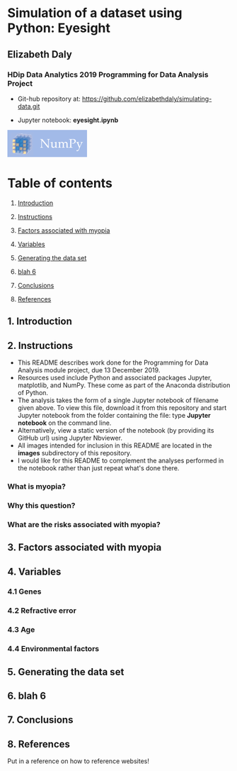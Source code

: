 # Simulation of a dataset using Python: Eyesight
## Elizabeth Daly

### HDip Data Analytics 2019 Programming for Data Analysis Project

- Git-hub repository at: https://github.com/elizabethdaly/simulating-data.git

- Jupyter notebook: **eyesight.ipynb**

![NumPy](images/numpy_logo.png)

# Table of contents
1. [Introduction](#intro)

2. [Instructions](#section2)

3. [Factors associated with myopia](#section3)

4. [Variables](section4)
    
5. [Generating the data set](#section5)
    
6. [blah 6](#section6)
    
7. [Conclusions](#conclusions)

8. [References](#references)

## 1. Introduction <a name="intro"></a>


## 2. Instructions <a name="section2"></a>
- This README describes work done for the Programming for Data Analysis module project, due 13 December 2019. 
- Resources used include Python and associated packages Jupyter, matplotlib, and NumPy. These come as part of the Anaconda distribution of Python.
- The analysis takes the form of a single Jupyter notebook of filename given above. To view this file, download it from this repository and start Jupyter notebook from the folder containing the file: type **Jupyter notebook** on the command line.
- Alternatively, view a static version of the notebook (by providing its GitHub url) using Jupyter Nbviewer.
- All images intended for inclusion in this README are located in the **images** subdirectory of this repository.
- I would like for this README to complement the analyses performed in the notebook rather than just repeat what's done there.

### What is myopia?

### Why this question?

### What are the risks associated with myopia?

## 3. Factors associated with myopia <a name="section3"></a>

## 4. Variables <a name="section4"></a>

### 4.1 Genes
### 4.2 Refractive error
### 4.3 Age
### 4.4 Environmental factors

## 5. Generating the data set <a name="section5"></a>

## 6. blah 6 <a name="section6"></a>

## 7. Conclusions <a name="conclusions"></a>

## 8. References <a name="references"></a>

Put in a reference on how to reference websites!